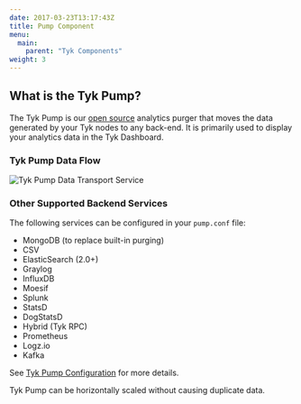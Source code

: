 ```yaml
---
date: 2017-03-23T13:17:43Z
title: Pump Component
menu:
  main:
    parent: "Tyk Components"
weight: 3 
---
```


## What is the Tyk Pump?

The Tyk Pump is our [open source](https://github.com/TykTechnologies/tyk-pump) analytics purger that moves the data generated by your Tyk nodes to any back-end. It is primarily used to display your analytics data in the Tyk Dashboard.

### Tyk Pump Data Flow

![Tyk Pump Data Transport Service](/img/diagrams/pump3.png)

### Other Supported Backend Services

The following services can be configured in your `pump.conf` file:

* MongoDB (to replace built-in purging)
* CSV
* ElasticSearch (2.0+)
* Graylog
* InfluxDB
* Moesif
* Splunk
* StatsD
* DogStatsD
* Hybrid (Tyk RPC)
* Prometheus
* Logz.io
* Kafka

See [Tyk Pump Configuration](/tyk-configuration-reference/tyk-pump-configuration/tyk-pump-configuration/) for more details.

Tyk Pump can be horizontally scaled without causing duplicate data.